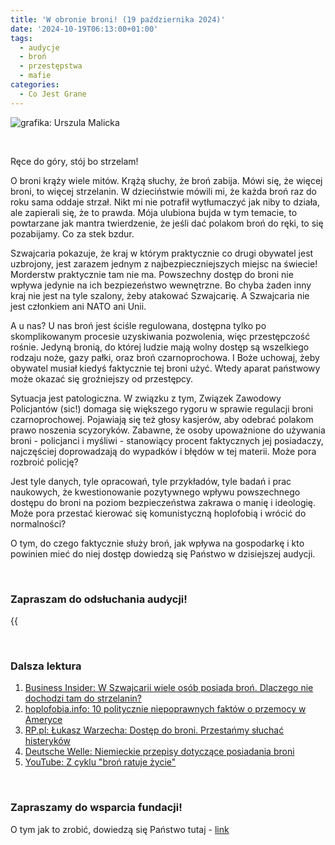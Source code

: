 ```yaml
---
title: 'W obronie broni! (19 października 2024)'
date: '2024-10-19T06:13:00+01:00'
tags:
  - audycje
  - broń
  - przestępstwa
  - mafie 
categories:
  - Co Jest Grane
---
```


![grafika: Urszula Malicka](/uploads/CJG_83_2024_10_19.png)

<br>

Ręce do góry, stój bo strzelam!

O broni krąży wiele mitów. Krążą słuchy, że broń zabija. Mówi się, że więcej broni, to więcej strzelanin. W dzieciństwie mówili mi, że każda broń raz do roku sama oddaje strzał. Nikt mi nie potrafił wytłumaczyć jak niby to działa, ale zapierali się, że to prawda. Mója ulubiona bujda w tym temacie, to powtarzane jak mantra twierdzenie, że jeśli dać polakom broń do ręki, to się pozabijamy. Co za stek bzdur.

Szwajcaria pokazuje, że kraj w którym praktycznie co drugi obywatel jest uzbrojony, jest zarazem jednym z najbezpieczniejszych miejsc na świecie! Morderstw praktycznie tam nie ma. Powszechny dostęp do broni nie wpływa jedynie na ich bezpiezeństwo wewnętrzne. Bo chyba żaden inny kraj nie jest na tyle szalony, żeby atakować Szwajcarię. A Szwajcaria nie jest członkiem ani NATO ani Unii.

A u nas? U nas broń jest ściśle regulowana, dostępna tylko po skomplikowanym procesie uzyskiwania pozwolenia, więc przestępczość rośnie. Jedyną bronią, do której ludzie mają wolny dostęp są wszelkiego rodzaju noże, gazy pałki, oraz broń czarnoprochowa. I Boże uchowaj, żeby obywatel musiał kiedyś faktycznie tej broni użyć. Wtedy aparat państwowy może okazać się groźniejszy od przestępcy.

Sytuacja jest patologiczna. W związku z tym, Związek Zawodowy Policjantów (sic!) domaga się większego rygoru w sprawie regulacji broni czarnoprochowej. Pojawiają się też głosy kasjerów, aby odebrać polakom prawo noszenia scyzoryków. Zabawne, że osoby upoważnione do używania broni - policjanci i myśliwi - stanowiący procent faktycznych jej posiadaczy, najczęściej doprowadzają do wypadków i błędów w tej materii. Może pora rozbroić policję? 

Jest tyle danych, tyle opracowań, tyle przykładów, tyle badań i prac naukowych, że kwestionowanie pozytywnego wpływu powszechnego dostępu do broni na poziom bezpieczeństwa zakrawa o manię i ideologię. Może pora przestać kierować się komunistyczną hoplofobią i wrócić do normalności? 

O tym, do czego faktycznie służy broń, jak wpływa na gospodarkę i kto powinien mieć do niej dostęp dowiedzą się Państwo w dzisiejszej audycji.

<br>

### Zapraszam do odsłuchania audycji!


{{<audio src="audio/LONG CJG_83_2024_10_19.mp3" caption="Zapis audycji CJG">}}

<br>

### Dalsza lektura

1. [Business Insider: W Szwajcarii wiele osób posiada broń. Dlaczego nie dochodzi tam do strzelanin?](https://businessinsider.com.pl/wiadomosci/szwajcarzy-z-najwieksza-iloscia-broni-w-europie-wsrod-cywili/rcrv138)
2. [hoplofobia.info: 10 politycznie niepoprawnych faktów o przemocy w Ameryce](https://www.hoplofobia.info/10-politycznie-niepoprawnych-faktow-o-przemocy-w-ameryce/)
3. [RP.pl: Łukasz Warzecha: Dostęp do broni. Przestańmy słuchać histeryków](https://www.rp.pl/publicystyka/art38753921-lukasz-warzecha-dostep-do-broni-przestanmy-sluchac-histerykow)
4. [Deutsche Welle: Niemieckie przepisy dotyczące posiadania broni](https://www.dw.com/pl/niemieckie-przepisy-dotycz%C4%85ce-posiadania-broni-najsurowsze-w-europie/a-64951779)
5. [YouTube: Z cyklu "broń ratuje życie"](https://www.youtube.com/playlist?list=PLX7xe3rKV5Fdk2f2hoO1LQ3xAFToLqa68)

<br>

### Zapraszamy do wsparcia fundacji!
O tym jak to zrobić, dowiedzą się Państwo tutaj - [link](https://audycje.com.pl/posts/wsparcie/)